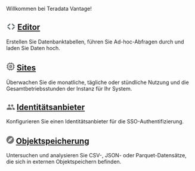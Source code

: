 Willkommen bei Teradata Vantage!

![Editor](../Images/editor-icn-overview.png) [Editor](../Editor/Editor-Overview-GS.md)
--------------------------------------------------------------------------------------

Erstellen Sie Datenbanktabellen, führen Sie Ad-hoc-Abfragen durch und laden Sie Daten hoch.

![Sites](../Images/cov-icon-sites.png) [Sites](../Sites/Sites-Overview-GS.md)
-----------------------------------------------------------------------------

Überwachen Sie die monatliche, tägliche oder stündliche Nutzung und die Gesamtbetriebsstunden der Instanz für Ihr System.

![Identity Provider](../Images/cov-icon-identity.png) [Identitätsanbieter](../IdentityProviders/Identity-Providers-Configure.md)
--------------------------------------------------------------------------------------------------------------------------------

Konfigurieren Sie einen Identitätsanbieter für die SSO-Authentifizierung.

![Object Storage](../Images/object-icn-storage.png) [Objektspeicherung](../ObjectStorage/Object-Storage-Overview-GS.md)
-----------------------------------------------------------------------------------------------------------------------

Untersuchen und analysieren Sie CSV-, JSON- oder Parquet-Datensätze, die sich in externen Objektspeichern befinden.
